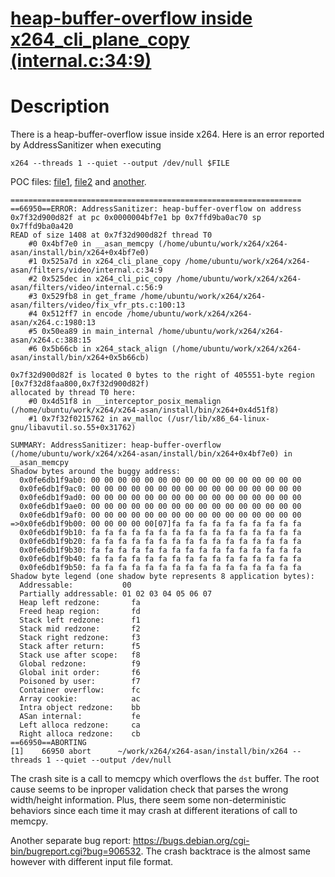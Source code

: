 # [heap-buffer-overflow inside x264_cli_plane_copy (internal.c:34:9)](https://mailman.videolan.org/pipermail/x264-devel/2019-February/012579.html)

# Description

There is a heap-buffer-overflow issue inside x264. Here is an error reported by AddressSanitizer when executing

```
x264 --threads 1 --quiet --output /dev/null $FILE
```
POC files: [file1](https://github.com/ntu-sec/pocs/blob/master/x264-545de2ff/crashes/hbo_internal.c_34_1?raw=true), [file2](https://github.com/ntu-sec/pocs/blob/master/x264-545de2ff/crashes/hbo_internal.c_34_2?raw=true) and [another](https://github.com/ntu-sec/pocs/blob/master/x264-545de2ff/crashes/another_poc?raw=true).

```
=================================================================
==66950==ERROR: AddressSanitizer: heap-buffer-overflow on address 0x7f32d900d82f at pc 0x0000004bf7e1 bp 0x7ffd9ba0ac70 sp 0x7ffd9ba0a420
READ of size 1408 at 0x7f32d900d82f thread T0
    #0 0x4bf7e0 in __asan_memcpy (/home/ubuntu/work/x264/x264-asan/install/bin/x264+0x4bf7e0)
    #1 0x525a7d in x264_cli_plane_copy /home/ubuntu/work/x264/x264-asan/filters/video/internal.c:34:9
    #2 0x525dec in x264_cli_pic_copy /home/ubuntu/work/x264/x264-asan/filters/video/internal.c:56:9
    #3 0x529fb8 in get_frame /home/ubuntu/work/x264/x264-asan/filters/video/fix_vfr_pts.c:100:13
    #4 0x512ff7 in encode /home/ubuntu/work/x264/x264-asan/x264.c:1980:13
    #5 0x50ea89 in main_internal /home/ubuntu/work/x264/x264-asan/x264.c:388:15
    #6 0x5b66cb in x264_stack_align (/home/ubuntu/work/x264/x264-asan/install/bin/x264+0x5b66cb)

0x7f32d900d82f is located 0 bytes to the right of 405551-byte region [0x7f32d8faa800,0x7f32d900d82f)
allocated by thread T0 here:
    #0 0x4d51f8 in __interceptor_posix_memalign (/home/ubuntu/work/x264/x264-asan/install/bin/x264+0x4d51f8)
    #1 0x7f32f0215762 in av_malloc (/usr/lib/x86_64-linux-gnu/libavutil.so.55+0x31762)

SUMMARY: AddressSanitizer: heap-buffer-overflow (/home/ubuntu/work/x264/x264-asan/install/bin/x264+0x4bf7e0) in __asan_memcpy
Shadow bytes around the buggy address:
  0x0fe6db1f9ab0: 00 00 00 00 00 00 00 00 00 00 00 00 00 00 00 00
  0x0fe6db1f9ac0: 00 00 00 00 00 00 00 00 00 00 00 00 00 00 00 00
  0x0fe6db1f9ad0: 00 00 00 00 00 00 00 00 00 00 00 00 00 00 00 00
  0x0fe6db1f9ae0: 00 00 00 00 00 00 00 00 00 00 00 00 00 00 00 00
  0x0fe6db1f9af0: 00 00 00 00 00 00 00 00 00 00 00 00 00 00 00 00
=>0x0fe6db1f9b00: 00 00 00 00 00[07]fa fa fa fa fa fa fa fa fa fa
  0x0fe6db1f9b10: fa fa fa fa fa fa fa fa fa fa fa fa fa fa fa fa
  0x0fe6db1f9b20: fa fa fa fa fa fa fa fa fa fa fa fa fa fa fa fa
  0x0fe6db1f9b30: fa fa fa fa fa fa fa fa fa fa fa fa fa fa fa fa
  0x0fe6db1f9b40: fa fa fa fa fa fa fa fa fa fa fa fa fa fa fa fa
  0x0fe6db1f9b50: fa fa fa fa fa fa fa fa fa fa fa fa fa fa fa fa
Shadow byte legend (one shadow byte represents 8 application bytes):
  Addressable:           00
  Partially addressable: 01 02 03 04 05 06 07
  Heap left redzone:       fa
  Freed heap region:       fd
  Stack left redzone:      f1
  Stack mid redzone:       f2
  Stack right redzone:     f3
  Stack after return:      f5
  Stack use after scope:   f8
  Global redzone:          f9
  Global init order:       f6
  Poisoned by user:        f7
  Container overflow:      fc
  Array cookie:            ac
  Intra object redzone:    bb
  ASan internal:           fe
  Left alloca redzone:     ca
  Right alloca redzone:    cb
==66950==ABORTING
[1]    66950 abort      ~/work/x264/x264-asan/install/bin/x264 --threads 1 --quiet --output /dev/null
```

The crash site is a call to memcpy which overflows the `dst` buffer. The root
cause seems to be inproper validation check that parses the wrong width/height
information.  Plus, there seem some non-deterministic behaviors since each time
it may crash at different iterations of call to memcpy.

Another separate bug report: https://bugs.debian.org/cgi-bin/bugreport.cgi?bug=906532.
The crash backtrace is the almost same however with different input file format.
